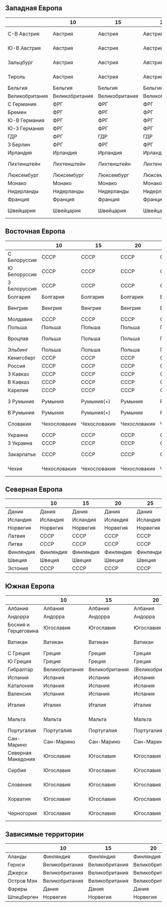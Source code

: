 ## Западная Европа

|               |10             |15             |20             |25             |32             |38             |55             |62             |64             |...            |...            |
|---------------|---------------|---------------|---------------|---------------|---------------|---------------|---------------|---------------|---------------|---------------|---------------|
|С-В Австрия    |Австрия        |Австрия        |Австрия        |Австрия        |Австрия        |Австрия        |СССР           |Германия       |Австрия        |Австро-Венгрия |Австро-Венгрия |
|Ю-В Австрия    |Австрия        |Австрия        |Австрия        |Австрия        |Австрия        |Австрия        |Великобритания |Германия       |Австрия        |Австро-Венгрия |Австро-Венгрия |
|Зальцбург      |Австрия        |Австрия        |Австрия        |Австрия        |Австрия        |Австрия        |США            |Германия       |Австрия        |Австро-Венгрия |Австро-Венгрия |
|Тироль         |Австрия        |Австрия        |Австрия        |Австрия        |Австрия        |Австрия        |Франция        |Германия       |Австрия        |Австро-Венгрия |Австро-Венгрия |
|Бельгия        |Бельгия        |Бельгия        |Бельгия        |Бельгия        |Бельгия        |Бельгия        |Бельгия        |Бельгия        |Бельгия        |Бельгия        |ЕС             |
|Великобритания |Великобритания |Великобритания |Великобритания |Великобритания |Великобритания |Великобритания |Великобритания |Великобритания |Великобритания |Великобритания |ЕС             |
|С Германия     |ФРГ            |ФРГ            |ФРГ            |ФРГ            |ФРГ            |ФРГ            |Великобритания |Германия       |Германия       |Германия       |ЕС             |
|Бремен         |ФРГ            |ФРГ            |ФРГ            |ФРГ            |ФРГ            |ФРГ            |США            |Германия       |Германия       |Германия       |ЕС             |
|Ю-В Германия   |ФРГ            |ФРГ            |ФРГ            |ФРГ            |ФРГ            |ФРГ            |США            |Германия       |Германия       |Германия       |Пруссия        |
|Ю-З Германия   |ФРГ            |ФРГ            |ФРГ            |ФРГ            |ФРГ            |ФРГ            |Франция        |Германия       |Германия       |Германия       |Пруссия        |
|ГДР            |ФРГ            |ГДР            |ГДР            |ГДР            |ГДР            |ГДР            |СССР           |Германия       |Германия       |Германия       |Пруссия        |
|З Берлин       |ФРГ            |ФРГ            |ФРГ            |З Берлин       |ФРГ            |ГДР            |СССР           |Германия       |Германия       |Германия       |Пруссия        |
|Ирландия       |Ирландия       |Ирландия       |Ирландия       |Ирландия       |Ирландия       |Ирландия       |Ирландия       |Ирландия       |Ирландия       |Великобритания |ЕС             |
|Лихтенштейн    |Лихтенштейн    |Лихтенштейн    |Лихтенштейн    |Лихтенштейн    |Лихтенштейн    |Лихтенштейн    |Лихтенштейн    |Лихтенштейн    |Лихтенштейн    |Лихтенштейн    |Австро-Венгрия |
|Люксембург     |Люксембург     |Люксембург     |Люксембург     |Люксембург     |Люксембург     |Люксембург     |Люксембург     |Люксембург     |Люксембург     |Люксембург     |ЕС             |
|Монако         |Монако         |Монако         |Монако         |Монако         |Монако         |Монако         |Монако         |Монако         |Монако         |Монако         |Бурбоны        |
|Нидерланды     |Нидерланды     |Нидерланды     |Нидерланды     |Нидерланды     |Нидерланды     |Нидерланды     |Нидерланды     |Нидерланды     |Нидерланды     |Нидерланды     |ЕС             |
|Франция        |Франция        |Франция        |Франция        |Франция        |Франция        |Франция        |Франция        |Франция        |Франция        |Франция        |Бурбоны        |
|Швейцария      |Швейцария      |Швейцария      |Швейцария      |Швейцария      |Швейцария      |Швейцария      |Швейцария      |Швейцария      |Швейцария      |Швейцария      |Австро-Венгрия |

## Восточная Европа

|               |10             |15             |20             |25             |32             |38             |55             |62             |64             |...            |...            |
|---------------|---------------|---------------|---------------|---------------|---------------|---------------|---------------|---------------|---------------|---------------|---------------|
|С Белоруссия   |СССР           |СССР           |СССР           |СССР           |СССР           |СССР           |СССР           |СССР           |СССР           |СССР           |СССР           |
|Ю Белоруссия   |СССР           |СССР           |СССР           |СССР           |СССР           |СССР           |СССР           |СССР           |СССР           |СССР           |СССР           |
|З Белоруссия   |СССР           |СССР           |СССР           |СССР           |СССР           |СССР           |СССР           |Польша         |Польша         |СССР           |Пруссия        |
|Болгария       |Болгария       |Болгария       |Болгария       |Болгария       |Болгария       |Болгария       |Болгария       |Болгария       |Болгария       |Османия        |Османия        |
|Венгрия        |Венгрия        |Венгрия        |Венгрия        |Венгрия        |Венгрия        |Венгрия        |Венгрия        |Венгрия        |Венгрия        |Австро-Венгрия |Австро-Венгрия |
|Молдавия       |СССР           |СССР           |СССР           |СССР           |СССР           |СССР           |СССР           |Румыния        |Румыния        |СССР           |Казаки         |
|Польша         |Польша         |Польша         |Польша         |Польша         |Польша         |Польша         |Польша         |Польша         |Польша         |СССР           |Пруссия        |
|Вроцлав        |Польша         |Польша         |Польша         |Польша         |Польша         |Польша         |Польша         |Германия       |Германия       |Австро-Венгрия |Пруссия        |
|Эльбинг        |Польша         |Польша         |Польша         |Польша         |Польша         |Польша         |Польша         |Германия       |Германия       |Германия       |Пруссия        |
|Кенигсберг     |СССР           |СССР           |СССР           |СССР           |СССР           |СССР           |СССР           |Германия       |Германия       |Германия       |Пруссия        |
|Россия         |СССР           |СССР           |СССР           |СССР           |СССР           |СССР           |СССР           |СССР           |СССР           |СССР           |СССР           |
|З Кавказ       |СССР           |СССР           |СССР           |СССР           |СССР           |СССР           |СССР           |СССР           |СССР           |СССР           |Османия        |
|В Кавказ       |СССР           |СССР           |СССР           |СССР           |СССР           |СССР           |СССР           |СССР           |СССР           |СССР           |Персия         |
|Карелия        |СССР           |СССР           |СССР           |СССР           |СССР           |СССР           |СССР           |СССР           |СССР           |СССР           |Швеция         |
|З Румыния      |Румыния        |Румыния(+)     |Румыния        |Румыния        |Румыния        |Румыния        |Румыния        |Румыния        |Румыния        |Румыния        |Австро-Венгрия |
|В Румыния      |Румыния        |Румыния(+)     |Румыния        |Румыния        |Румыния        |Румыния        |Румыния        |Румыния        |Румыния        |Румыния        |Казаки         |
|Словакия       |Чехословакия   |Чехословакия   |Чехословакия   |Чехословакия   |Чехословакия   |Чехословакия   |Чехословакия   |Чехословакия   |Чехословакия   |Австро-Венгрия |Пруссия        |
|Украина        |СССР           |СССР           |СССР           |СССР           |СССР           |СССР           |СССР           |СССР           |СССР           |СССР           |Казаки         |
|З Украина      |СССР           |СССР           |СССР           |СССР           |СССР           |СССР           |СССР           |Польша         |Польша         |СССР           |Пруссия        |
|Закарпатье     |СССР           |СССР           |СССР           |СССР           |СССР           |СССР           |СССР           |Чехословакия   |Чехословакия   |Австро-Венгрия |Пруссия        |
|Чехия          |Чехословакия   |Чехословакия   |Чехословакия   |Чехословакия   |Чехословакия   |Чехословакия   |Чехословакия   |Чехословакия   |Чехословакия   |Австро-Венгрия |Пруссия        |

## Северная Европа

|           |10         |15         |20         |25         |32         |38         |55         |62         |64         |...        |...        |
|-----------|-----------|-----------|-----------|-----------|-----------|-----------|-----------|-----------|-----------|-----------|-----------|
|Дания      |Дания      |Дания      |Дания      |Дания      |Дания      |Дания      |Дания      |Дания      |Дания      |Дания      |ЕС         |
|Исландия   |Исландия   |Исландия   |Исландия   |Исландия   |Исландия   |Исландия   |Исландия   |Дания      |Дания      |Дания      |ЕС         |
|Норвегия   |Норвегия   |Норвегия   |Норвегия   |Норвегия   |Норвегия   |Норвегия   |Норвегия   |Норвегия   |Норвегия   |Швеция     |Швеция     |
|Латвия     |СССР       |СССР       |СССР       |СССР       |СССР       |СССР       |СССР       |Латвия     |Латвия     |СССР       |Швеция     |
|Литва      |СССР       |СССР       |СССР       |СССР       |СССР       |СССР       |СССР       |Литва      |Литва      |СССР       |Швеция     |
|Финляндия  |Финляндия  |Финляндия  |Финляндия  |Финляндия  |Финляндия  |Финляндия  |Финляндия  |Финляндия  |Финляндия  |СССР       |Швеция     |
|Швеция     |Швеция     |Швеция     |Швеция     |Швеция     |Швеция     |Швеция     |Швеция     |Швеция     |Швеция     |Швеция     |Швеция     |
|Эстония    |СССР       |СССР       |СССР       |СССР       |СССР       |СССР       |СССР       |Эстония    |Эстония    |СССР       |Швеция     |

## Южная Европа

|                       |10             |15             |20             |25             |32             |38             |55             |62             |64             |...            |...            |
|-----------------------|---------------|---------------|---------------|---------------|---------------|---------------|---------------|---------------|---------------|---------------|---------------|
|Албания                |Албания        |Албания        |Албания        |Албания        |Албания        |Албания        |Албания        |Албания        |Албания        |Османия        |Османия        |
|Андорра                |Андорра        |Андорра        |Андорра        |Андорра        |Андорра        |Андорра        |Андорра        |Андорра        |Андорра        |Андорра        |Бурбоны        |
|Босния и Герцеговина   |Югославия      |Югославия      |Югославия      |Югославия      |Югославия      |Югославия      |Югославия      |Югославия      |Югославия      |Османия        |Австро-Венгрия |
|Ватикан                |Ватикан        |Ватикан        |Ватикан        |Ватикан        |Ватикан        |Ватикан        |Ватикан        |Ватикан        |Ватикан        |Италия         |Австро-Венгрия |
|С Греция               |Греция         |Греция         |Греция         |Греция         |Греция         |Греция         |Греция         |Греция         |Греция         |Османия        |Османия        |
|Ю Греция               |Греция         |Греция         |Греция         |Греция         |Греция         |Греция         |Греция         |Греция         |Греция         |Греция         |Османия        |
|Гибралтар              |Великобритания |Великобритания |(Великобритания)|Великобритания|Великобритания |Великобритания |Великобритания |Великобритания |Великобритания |Великобритания |Великобритания |
|Испания                |Испания        |Испания        |Испания        |Испания        |Испания        |Испания        |Нац. Испания   |Нац. Испания   |Респ. Испания  |Испания        |Бурбоны        |
|Каталония              |Испания        |Испания        |Испания        |Испания        |Испания        |Испания        |Нац. Испания   |Респ. Испания  |Респ. Испания  |Испания        |Бурбоны        |
|Валенсия               |Испания        |Испания        |Испания        |Испания        |Испания        |Испания        |Нац. Испания   |Респ. Испания  |Респ. Испания  |Испания        |Бурбоны        |
|Италия                 |Италия         |Италия         |Италия         |Италия         |Италия         |Италия         |Италия         |Италия         |Италия         |Италия         |Австро-Венгрия |
|Мальта                 |Мальта         |Мальта         |Мальта         |Мальта         |Мальта         |?              |Великобритания |Великобритания |Великобритания |Великобритания |Австро-Венгрия |
|Португалия             |Португалия     |Португалия     |Португалия     |Португалия     |Португалия     |Португалия     |Португалия     |Португалия     |Португалия     |Португалия     |Бурбоны        |
|Сан-Марино             |Сан-Марино     |Сан-Марино     |Сан-Марино     |Сан-Марино     |Сан-Марино     |Сан-Марино     |Сан-Марино     |Сан-Марино     |Сан-Марино     |Сан-Марино     |Австро-Венгрия |
|Северная Македония     |Югославия      |Югославия      |Югославия      |Югославия      |Югославия      |Югославия      |Югославия      |Югославия      |Югославия      |Османия        |Османия        |
|Сербия                 |Югославия      |Югославия      |Югославия      |Югославия      |Югославия      |Югославия      |Югославия      |Югославия      |Югославия      |Сербия         |Австро-Венгрия |
|Словения               |Югославия      |Югославия      |Югославия      |Югославия      |Югославия      |Югославия      |Югославия      |Югославия      |Югославия      |Австро-Венгрия |Австро-Венгрия |
|Хорватия               |Югославия      |Югославия      |Югославия      |Югославия      |Югославия      |Югославия      |Югославия      |Югославия      |Югославия      |Османия        |Австро-Венгрия |
|Черногория             |Югославия      |Югославия      |Югославия      |Югославия      |Югославия      |Югославия      |Югославия      |Югославия      |Югославия      |Османия        |Австро-Венгрия |

## Зависимые территории

|               |10             |15             |20             |55             |64             |...            |...            |
|---------------|---------------|---------------|---------------|---------------|---------------|---------------|---------------|
|Аланды         |Финляндия      |Финляндия      |Финляндия      |Финляндия      |?              |?              |
|Гернси         |Великобритания |Великобритания |Великобритания |Великобритания |?              |Великобритания |
|Джерси         |Великобритания |Великобритания |Великобритания |Великобритания |?              |Великобритания |
|Остров Мэн     |Великобритания |Великобритания |Великобритания |Великобритания |?              |Великобритания |
|Фареры         |Дания          |Дания          |Дания          |Дания          |?              |Дания          |
|Шпицберген     |Норвегия       |Норвегия       |Норвегия       |Норвегия       |?              |-              |
